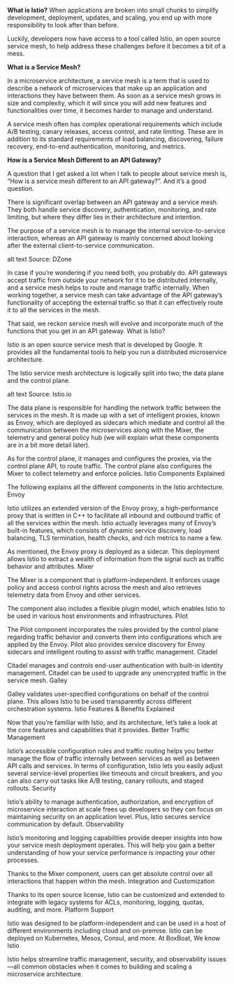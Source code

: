 **What is Istio?**
When applications are broken into small chunks to simplify development, deployment, updates, and scaling, you end up with more responsibility to look after than before.


Luckily, developers now have access to a tool called Istio, an open source service mesh, to help address these challenges before it becomes a bit of a mess.

**What is a Service Mesh?**

In a microservice architecture, a service mesh is a term that is used to describe a network of microservices that make up an application and interactions they have between them. As soon as a service mesh grows in size and complexity, which it will since you will add new features and functionalities over time, it becomes harder to manage and understand.

A service mesh often has complex operational requirements which include A/B testing, canary releases, access control, and rate limiting. These are in addition to its standard requirements of load balancing, discovering, failure recovery, end-to-end authentication, monitoring, and metrics.

**How is a Service Mesh Different to an API Gateway?**

A question that I get asked a lot when I talk to people about service mesh is, “How is a service mesh different to an API gateway?”. And it’s a good question.

There is significant overlap between an API gateway and a service mesh. They both handle service discovery, authentication, monitoring, and rate limiting, but where they differ lies in their architecture and intention.

The purpose of a service mesh is to manage the internal service-to-service interaction, whereas an API gateway is mainly concerned about looking after the external client-to-service communication.

alt text Source: DZone

In case if you’re wondering if you need both, you probably do. API gateways accept traffic from outside your network for it to be distributed internally, and a service mesh helps to route and manage traffic internally. When working together, a service mesh can take advantage of the API gateway’s functionality of accepting the external traffic so that it can effectively route it to all the services in the mesh.

That said, we reckon service mesh will evolve and incorporate much of the functions that you get in an API gateway.
What is Istio?

Istio is an open source service mesh that is developed by Google. It provides all the fundamental tools to help you run a distributed microservice architecture.

The Istio service mesh architecture is logically split into two; the data plane and the control plane.

alt text Source: Istio.io

The data plane is responsible for handling the network traffic between the services in the mesh. It is made up with a set of intelligent proxies, known as Envoy, which are deployed as sidecars which mediate and control all the communication between the microservices along with the Mixer, the telemetry and general policy hub (we will explain what these components are in a bit more detail later).

As for the control plane, it manages and configures the proxies, via the control plane API, to route traffic. The control plane also configures the Mixer to collect telemetry and enforce policies.
Istio Components Explained

The following explains all the different components in the Istio architecture.
Envoy

Istio utilizes an extended version of the Envoy proxy, a high-performance proxy that is written in C++ to facilitate all inbound and outbound traffic of all the services within the mesh. Istio actually leverages many of Envoy’s built-in features, which consists of dynamic service discovery, load balancing, TLS termination, health checks, and rich metrics to name a few.

As mentioned, the Envoy proxy is deployed as a sidecar. This deployment allows Istio to extract a wealth of information from the signal such as traffic behavior and attributes.
Mixer

The Mixer is a component that is platform-independent. It enforces usage policy and access control rights across the mesh and also retrieves telemetry data from Envoy and other services.

The component also includes a flexible plugin model, which enables Istio to be used in various host environments and infrastructures.
Pilot

The Pilot component incorporates the rules provided by the control plane regarding traffic behavior and converts them into configurations which are applied by the Envoy. Pilot also provides service discovery for Envoy sidecars and intelligent routing to assist with traffic management.
Citadel

Citadel manages and controls end-user authentication with built-in identity management. Citadel can be used to upgrade any unencrypted traffic in the service mesh.
Galley

Galley validates user-specified configurations on behalf of the control plane. This allows Istio to be used transparently across different orchestration systems.
Istio Features & Benefits Explained

Now that you’re familiar with Istio, and its architecture, let’s take a look at the core features and capabilities that it provides.
Better Traffic Management

Istio’s accessible configuration rules and traffic routing helps you better manage the flow of traffic internally between services as well as between API calls and services. In terms of configuration, Istio lets you easily adjust several service-level properties like timeouts and circuit breakers, and you can also carry out tasks like A/B testing, canary rollouts, and staged rollouts.
Security

Istio’s ability to manage authentication, authorization, and encryption of microservice interaction at scale frees up developers so they can focus on maintaining security on an application level. Plus, Istio secures service communication by default.
Observability

Istio’s monitoring and logging capabilities provide deeper insights into how your service mesh deployment operates. This will help you gain a better understanding of how your service performance is impacting your other processes.

Thanks to the Mixer component, users can get absolute control over all interactions that happen within the mesh.
Integration and Customization

Thanks to its open source license, Istio can be customized and extended to integrate with legacy systems for ACLs, monitoring, logging, quotas, auditing, and more.
Platform Support

Istio was designed to be platform-independent and can be used in a host of different environments including cloud and on-premise. Istio can be deployed on Kubernetes, Mesos, Consul, and more.
At BoxBoat, We know Istio

Istio helps streamline traffic management, security, and observability issues—all common obstacles when it comes to building and scaling a microservice architecture.

